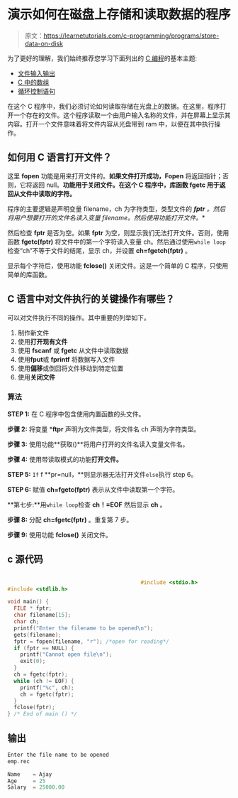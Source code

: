 # 演示如何在磁盘上存储和读取数据的程序

> 原文：<https://learnetutorials.com/c-programming/programs/store-data-on-disk>

为了更好的理解，我们始终推荐您学习下面列出的 [C 编程](../ "C programming")的基本主题:

*   [文件输入输出](../../c-programming/file-handling)
*   [C 中的数组](../../c-programming/array)
*   [循环控制语句](../../c-programming/loop-control-statements)

在这个 C 程序中，我们必须讨论如何读取存储在光盘上的数据。在这里，程序打开一个存在的文件。这个程序读取一个由用户输入名称的文件，并在屏幕上显示其内容。打开一个文件意味着将文件内容从光盘带到 ram 中，以便在其中执行操作。

## 如何用 C 语言打开文件？

这里 **fopen** 功能是用来打开文件的。**如果文件打开成功，Fopen** 将返回指针；否则，它将返回 null。**功能用于关闭文件。在这个 C 程序中，库函数 **fgetc** 用于返回从文件中读取的字符。**

程序的主要逻辑是声明变量 filename，ch 为字符类型，类型文件的 ***fptr** 。然后将用户想要打开的文件名读入变量 filename。然后使用功能**打开文件。**

然后检查 **fptr** 是否为空。如果 **fptr** 为空，则显示我们无法打开文件。否则，使用函数 **fgetc(fptr)** 将文件中的第一个字符读入变量 ch。然后通过使用`while loop`检查“ch”不等于文件的结尾，显示 ch，并设置 **ch=fgetch(fptr)** 。

显示每个字符后，使用功能 **fclose()** 关闭文件。这是一个简单的 C 程序，只使用简单的库函数。

## C 语言中对文件执行的关键操作有哪些？

可以对文件执行不同的操作。其中重要的列举如下。

1.  制作新文件
2.  使用**打开现有文件**
3.  使用 **fscanf** 或 **fgetc** 从文件中读取数据
4.  使用**fput**或 **fprintf** 将数据写入文件
5.  使用**偏移**或倒回将文件移动到特定位置
6.  使用**关闭文件**

### 算法

**STEP 1:** 在 C 程序中包含使用内置函数的头文件。

**步骤 2:** 将变量 ***ftpr** 声明为文件类型，将文件名 ch 声明为字符类型。

**步骤 3:** 使用功能**获取()**将用户打开的文件名读入变量文件名。

**步骤 4:** 使用带读取模式的功能**打开文件。**

**STEP 5:** `If` f **pr=null，**则显示器无法打开文件`else`执行 step 6。

**STEP 6:** 赋值 **ch=fgetc(fptr)** 表示从文件中读取第一个字符。

**第七步:**用`while loop`检查 **ch！=EOF** 然后显示 **ch** 。

**步骤 8:** 分配 **ch=fgetc(fptr)** 。重复第 7 步。

**步骤 9:** 使用功能 **fclose()** 关闭文件。

## c 源代码

```c

                                          #include <stdio.h>
#include <stdlib.h>

void main() {
  FILE * fptr;
  char filename[15];
  char ch;
  printf("Enter the filename to be opened\n");
  gets(filename);
  fptr = fopen(filename, "r"); /*open for reading*/
  if (fptr == NULL) {
    printf("Cannot open file\n");
    exit(0);
  }
  ch = fgetc(fptr);
  while (ch != EOF) {
    printf("%c", ch);
    ch = fgetc(fptr);
  }
  fclose(fptr);
} /* End of main () */

```

## 输出

```c
Enter the file name to be opened
emp.rec

Name    = Ajay
Age     = 25
Salary  = 25000.00
```